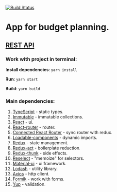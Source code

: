 [![Build Status](http://35.234.67.82:8080/buildStatus/icon?job=compile+and+test)](http://35.234.67.82:8080/job/compile%20and%20test/)

# App for budget planning.

## [REST API](https://github.com/RenatRysaev/save-money-api)

### Work with project in terminal:

**Install dependencies**: `yarn install`

**Run**: `yarn start`

**Build**: `yarn build`

### Main dependencies:

1. [TypeScript](https://www.typescriptlang.org/) - static types.
2. [Immutable](https://facebook.github.io/immutable-js/docs/#/) - immutable collections.
3. [React](https://reactjs.org/docs/getting-started.html) - ui.
4. [React-router](https://reacttraining.com/react-router/web/guides/quick-start) - router.
5. [Connected React Router](https://github.com/supasate/connected-react-router) - sync router with redux.
6. [Loadable-components](https://github.com/smooth-code/loadable-components) - dynamic imports.
7. [Redux](https://redux.js.org/api/api-reference) - state management.
8. [Redux-act](https://github.com/pauldijou/redux-act) - boilerplate reduction.
9. [Redux-thunk](https://github.com/reduxjs/redux-thunk) - side effects.
10. [Reselect](https://github.com/reduxjs/reselect) - "memoize" for selectors.
11. [Material-ui](https://material-ui.com/) - ui framework.
12. [Lodash](https://lodash.com/) - utility library.
13. [Axios](https://github.com/axios/axios) - http client.
14. [Formik](https://github.com/jaredpalmer/formik) - work with forms.
15. [Yup](https://github.com/jquense/yup) - validation.

